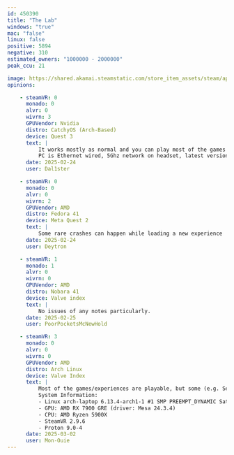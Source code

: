 ```yaml
---
id: 450390
title: "The Lab"
windows: "true"
mac: "false"
linux: false
positive: 5894
negative: 310
estimated_owners: "1000000 - 2000000"
peak_ccu: 21

image: https://shared.akamai.steamstatic.com/store_item_assets/steam/apps/450390/header.jpg?t=1677266902
opinions:

    - steamVR: 0
      monado: 0
      alvr: 0
      wivrn: 3
      GPUVendor: Nvidia
      distro: CatchyOS (Arch-Based)
      device: Quest 3
      text: |
          It works mostly as normal and you can play most of the games and everything looks clean, although sometimes it either suffers slowdown or randomly crashes during a game. Also 2 of the games crash each time you try to load them, those being robot repair and secret shop, and loading screens mess up due to it not using steamvr, but thats purely visual. 
          PC is Ethernet wired, 5Ghz network on headset, latest version of wiVRn with envision, and proton version was tested with both GE-Proton8-16 and the latest experimental, and im using the latest drivers for nvidia
      date: 2025-02-24
      user: Dal1ster

    - steamVR: 0
      monado: 0
      alvr: 0
      wivrn: 2
      GPUVendor: AMD
      distro: Fedora 41
      device: Meta Quest 2
      text: |
          Some rare crashes can happen while loading a new experience
      date: 2025-02-24
      user: Deytron

    - steamVR: 1
      monado: 1
      alvr: 0
      wivrn: 0
      GPUVendor: AMD
      distro: Nobara 41
      device: Valve index
      text: |
          No issues of any notes particularly.
      date: 2025-02-25
      user: PoorPocketsMcNewHold

    - steamVR: 3
      monado: 0
      alvr: 0
      wivrn: 0
      GPUVendor: AMD
      distro: Arch Linux
      device: Valve Index
      text: |
          Most of the games/experiences are playable, but some (e.g. Secret Shop) do result in the game freezing.
          System Information:
          - Linux arch-laptop 6.13.4-arch1-1 #1 SMP PREEMPT_DYNAMIC Sat, 22 Feb 2025 00:37:05 +0000 x86_64 GNU/Linux
          - GPU: AMD RX 7900 GRE (driver: Mesa 24.3.4)
          - CPU: AMD Ryzen 5900X
          - SteamVR 2.9.6
          - Proton 9.0-4
      date: 2025-03-02
      user: Mon-Ouie
---
```

